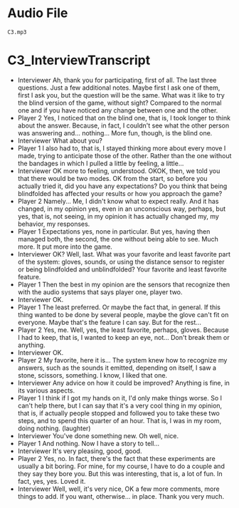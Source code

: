 # Audio File
    C3.mp3
# C3_InterviewTranscript
- Interviewer
    Ah, thank you for participating, first of all. The last three questions. Just a few additional notes. Maybe first I ask one of them, first I ask you, but the question will be the same. What was it like to try the blind version of the game, without sight? Compared to the normal one and if you have noticed any change between one and the other.
- Player 2
    Yes, I noticed that on the blind one, that is, I took longer to think about the answer. Because, in fact, I couldn't see what the other person was answering and... nothing... More fun, though, is the blind one.
- Interviewer
    What about you?
- Player 1
    I also had to, that is, I stayed thinking more about every move I made, trying to anticipate those of the other. Rather than the one without the bandages in which I pulled a little by feeling, a little...
- Interviewer
    OK more to feeling, understood. OKOK, then, we told you that there would be two modes. OK from the start, so before you actually tried it, did you have any expectations? Do you think that being blindfolded has affected your results or how you approach the game?
- Player 2
    Namely... Me, I didn't know what to expect really. And it has changed, in my opinion yes, even in an unconscious way, perhaps, but yes, that is, not seeing, in my opinion it has actually changed my, my behavior, my responses.
- Player 1
    Expectations yes, none in particular. But yes, having then managed both, the second, the one without being able to see. Much more. It put more into the game.
- Interviewer
    OK? Well, last. What was your favorite and least favorite part of the system: gloves, sounds, or using the distance sensor to register or being blindfolded and unblindfolded? Your favorite and least favorite feature.
- Player 1
    Then the best in my opinion are the sensors that recognize then with the audio systems that says player one, player two.
- Interviewer
    OK.
- Player 1
    The least preferred. Or maybe the fact that, in general. If this thing wanted to be done by several people, maybe the glove can't fit on everyone.  Maybe that's the feature I can say. But for the rest...
- Player 2
    Yes, me. Well, yes, the least favorite, perhaps, gloves. Because I had to keep, that is, I wanted to keep an eye, not... Don't break them or anything.
- Interviewer
    OK.
- Player 2
    My favorite, here it is... The system knew how to recognize my answers, such as the sounds it emitted, depending on itself, I saw a stone, scissors, something. I know, I liked that one.
- Interviewer
    Any advice on how it could be improved? Anything is fine, in its various aspects.
- Player 1
    I think if I got my hands on it, I'd only make things worse. So I can't help there, but I can say that it's a very cool thing in my opinion, that is, if actually people stopped and followed you to take these two steps, and to spend this quarter of an hour. That is, I was in my room, doing nothing. (laughter)
- Interviewer
    You've done something new. Oh well, nice.
- Player 1
    And nothing. Now I have a story to tell...
- Interviewer
    It's very pleasing, good, good.
- Player 2
    Yes, no. In fact, there's the fact that these experiments are usually a bit boring. For mine, for my course, I have to do a couple and they say they bore you. But this was interesting, that is, a lot of fun. In fact, yes, yes. Loved it.
- Interviewer
    Well, well, it's very nice, OK a few more comments, more things to add. If you want, otherwise... in place. Thank you very much.
